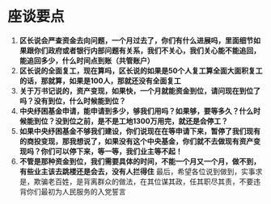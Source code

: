 # 座谈要点

1. **区长说会严查资金去向问题，一个月过去了，你们有什么进展吗，里面细节如果跟你们政府或者银行内部问题有关系，我们不关心，我们关心能不能追回，能追回多少，什么时间点到账（共管账户）**
2. **区长说的全面复工，现在算吗，区长说的如果是50个人复工算全面大面积复工的话，那就算，如果是100人，那就还没有全面复工**
3. **关于万书记说的，资产变现，如果快，一个月就能资金到位，请问现在到位了吗？没有到位，什么时候能到位？**
4. **中央纾困基金申请，能申请到多少，够我们用吗？如果够，要等多久？什么时候能到位？没到位之前，是不是工地1300万用完，就还是会停工？**
5. **如果中央纾困基金不够我们建设，你们说现在在等申请下来，暂停了我们现有的商投变现，那我想说了，如果没有这个中央基金，你们就不去做现有资产变现吗？你们可以停下来，等一等，我们业主等不起！**
6. **不管是那种资金到位，我们需要具体的时间，不能一个月又一个月，做不到，有些业主该去跳楼还是会去，没有人拦得住**
最后，希望各位说到做到，实事求是，欺骗老百姓，是背离群众的做法，在其位谋其政，任其职尽其责，不要违背你们最初为人民服务的入党誓言

